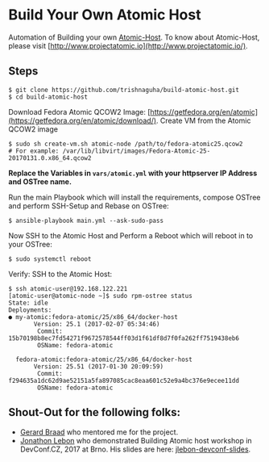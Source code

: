 # Build Your Own Atomic Host
Automation of Building your own [Atomic-Host](http://www.projectatomic.io/).
To know about Atomic-Host, please visit [http://www.projectatomic.io](http://www.projectatomic.io/).

## Steps

```
$ git clone https://github.com/trishnaguha/build-atomic-host.git
$ cd build-atomic-host
```


Download Fedora Atomic QCOW2 Image: [https://getfedora.org/en/atomic](https://getfedora.org/en/atomic/download/).
Create VM from the Atomic QCOW2 image

```
$ sudo sh create-vm.sh atomic-node /path/to/fedora-atomic25.qcow2
# For example: /var/lib/libvirt/images/Fedora-Atomic-25-20170131.0.x86_64.qcow2
```

**Replace the Variables in `vars/atomic.yml` with your httpserver IP Address and OSTree name.**


Run the main Playbook which will install the requirements, compose OSTree and perform SSH-Setup and Rebase on OSTree:
```
$ ansible-playbook main.yml --ask-sudo-pass
```


Now SSH to the Atomic Host and Perform a Reboot which will reboot in to your OSTree:
```
$ sudo systemctl reboot
```

Verify: SSH to the Atomic Host:

```
$ ssh atomic-user@192.168.122.221
[atomic-user@atomic-node ~]$ sudo rpm-ostree status
State: idle
Deployments:
● my-atomic:fedora-atomic/25/x86_64/docker-host
       Version: 25.1 (2017-02-07 05:34:46)
        Commit: 15b70198b8ec7fd54271f9672578544ff03d1f61df8d7f0fa262ff7519438eb6
        OSName: fedora-atomic

  fedora-atomic:fedora-atomic/25/x86_64/docker-host
       Version: 25.51 (2017-01-30 20:09:59)
        Commit: f294635a1dc62d9ae52151a5fa897085cac8eaa601c52e9a4bc376e9ecee11dd
        OSName: fedora-atomic
```

## Shout-Out for the following folks:

* [Gerard Braad](https://twitter.com/gbraad) who mentored me for the project.
* [Jonathon Lebon](https://github.com/jlebon) who demonstrated Building Atomic host workshop in DevConf.CZ, 2017 at Brno. His slides are here: [jlebon-devconf-slides](http://jlebon.com/devconf/slides.pdf).
